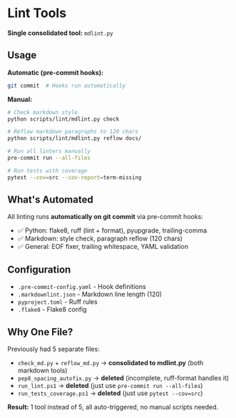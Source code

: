 # Lint Tools

**Single consolidated tool:** `mdlint.py`

## Usage

**Automatic (pre-commit hooks):**

```bash
git commit  # Hooks run automatically
```

**Manual:**

```bash
# Check markdown style
python scripts/lint/mdlint.py check

# Reflow markdown paragraphs to 120 chars
python scripts/lint/mdlint.py reflow docs/

# Run all linters manually
pre-commit run --all-files

# Run tests with coverage
pytest --cov=src --cov-report=term-missing
```

## What's Automated

All linting runs **automatically on git commit** via pre-commit hooks:

- ✅ Python: flake8, ruff (lint + format), pyupgrade, trailing-comma
- ✅ Markdown: style check, paragraph reflow (120 chars)
- ✅ General: EOF fixer, trailing whitespace, YAML validation

## Configuration

- `.pre-commit-config.yaml` - Hook definitions
- `.markdownlint.json` - Markdown line length (120)
- `pyproject.toml` - Ruff rules
- `.flake8` - Flake8 config

## Why One File?

Previously had 5 separate files:

- `check_md.py` + `reflow_md.py` → **consolidated to mdlint.py** (both markdown tools)
- `pep8_spacing_autofix.py` → **deleted** (incomplete, ruff-format handles it)
- `run_lint.ps1` → **deleted** (just use `pre-commit run --all-files`)
- `run_tests_coverage.ps1` → **deleted** (just use `pytest --cov=src`)

**Result:** 1 tool instead of 5, all auto-triggered, no manual scripts needed.
